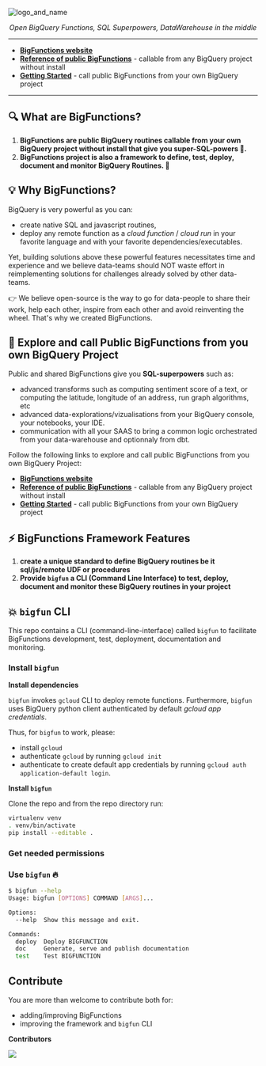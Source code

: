 ![logo_and_name](https://user-images.githubusercontent.com/111615732/186508787-6af04ed0-4750-4c49-926a-eacfd4a3dfbb.png)
<p align="center">
    <em>Open BigQuery Functions, SQL Superpowers, DataWarehouse in the middle</em>
</p>

---

- **<a href="https://unytics.github.io/bigfunctions/" target="_blank">BigFunctions website</a>**
- **<a href="https://unytics.github.io/bigfunctions/reference/" target="_blank">Reference of public BigFunctions</a>** - callable from any BigQuery project without install
- **<a href="https://unytics.io/bigfunctions/getting_started/" target="_blank">Getting Started</a>** - call public BigFunctions from your own BigQuery project

---

## 🔍️ What are BigFunctions?

1. **BigFunctions are public BigQuery routines callable from your own BigQuery project without install that give you super-SQL-powers 💪.**
2. **BigFunctions project is also a framework to define, test, deploy, document and monitor BigQuery Routines. 🔨**



## 💡 Why BigFunctions?

BigQuery is very powerful as you can:
- create native SQL and javascript routines,
- deploy any remote function as a *cloud function* / *cloud run* in your favorite language and with your favorite dependencies/executables.

Yet, building solutions above these powerful features necessitates time and experience and we believe data-teams should NOT waste effort in reimplementing solutions for challenges already solved by other data-teams.

👉 We believe open-source is the way to go for data-people to share their work, help each other, inspire from each other and avoid reinventing the wheel. That's why we created BigFunctions.


## 👀 Explore and call Public BigFunctions from you own BigQuery Project

Public and shared BigFunctions give you **SQL-superpowers** such as:

- advanced transforms such as computing sentiment score of a text, or computing the latitude, longitude of an address, run graph algorithms, etc
- advanced data-explorations/vizualisations from your BigQuery console, your notebooks, your IDE.
- communication with all your SAAS to bring a common logic orchestrated from your data-warehouse and optionnaly from dbt.

Follow the following links to explore and call public BigFunctions from you own BigQuery Project:

- **<a href="https://unytics.github.io/bigfunctions/" target="_blank">BigFunctions website</a>**
- **<a href="https://unytics.github.io/bigfunctions/reference/" target="_blank">Reference of public BigFunctions</a>** - callable from any BigQuery project without install
- **<a href="https://unytics.io/bigfunctions/getting_started/" target="_blank">Getting Started</a>** - call public BigFunctions from your own BigQuery project




## ⚡️ BigFunctions Framework Features

1. **create a unique standard to define BigQuery routines be it sql/js/remote UDF or procedures**
2. **Provide `bigfun` a CLI (Command Line Interface) to test, deploy, document and monitor these BigQuery routines in your project**


## 💥 `bigfun` CLI

This repo contains a CLI (command-line-interface) called `bigfun` to facilitate BigFunctions development, test, deployment, documentation and monitoring.

### Install `bigfun`

**Install dependencies**

`bigfun` invokes `gcloud` CLI to deploy remote functions. Furthermore, `bigfun` uses BigQuery python client authenticated by default *gcloud app credentials*.

Thus, for `bigfun` to work, please:

- install `gcloud`
- authenticate `gcloud` by running `gcloud init`
- authenticate to create default app credentials by running `gcloud auth application-default login`.

**Install `bigfun`**

Clone the repo and from the repo directory run:

``` sh
virtualenv venv
. venv/bin/activate
pip install --editable .
```


### Get needed permissions


### Use `bigfun` 🔥

``` sh
$ bigfun --help
Usage: bigfun [OPTIONS] COMMAND [ARGS]...

Options:
  --help  Show this message and exit.

Commands:
  deploy  Deploy BIGFUNCTION
  doc     Generate, serve and publish documentation
  test    Test BIGFUNCTION
```


## Contribute

You are more than welcome to contribute both for:

- adding/improving BigFunctions
- improving the framework and `bigfun` CLI

**Contributors**

<a href="https://github.com/unytics/bigfunctions/graphs/contributors">
  <img src="https://contrib.rocks/image?repo=unytics/bigfunctions" />
</a>
